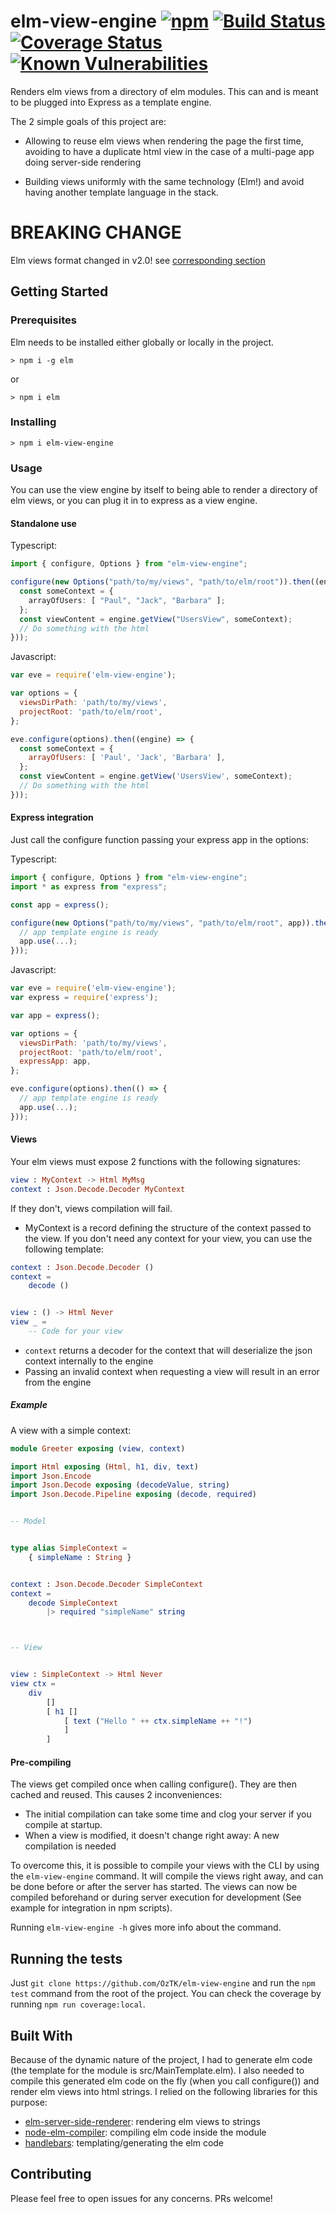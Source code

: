 # elm-view-engine [![npm](https://img.shields.io/npm/v/elm-view-engine.svg)](https://www.npmjs.com/package/elm-view-engine) [![Build Status](https://travis-ci.org/OzTK/elm-view-engine.svg?branch=master)](https://travis-ci.org/OzTK/elm-view-engine) [![Coverage Status](https://coveralls.io/repos/github/OzTK/elm-view-engine/badge.svg?branch=master)](https://coveralls.io/github/OzTK/elm-view-engine?branch=master) [![Known Vulnerabilities](https://snyk.io/test/github/OzTK/elm-view-engine/badge.svg)](https://snyk.io/test/github/OzTK/elm-view-engine)

Renders elm views from a directory of elm modules. This can and is meant to be plugged into Express as a template engine.

The 2 simple goals of this project are:

* Allowing to reuse elm views when rendering the page the first time, avoiding to have a duplicate html view in the case of a multi-page app doing server-side rendering

* Building views uniformly with the same technology (Elm!) and avoid having another template language in the stack.

# BREAKING CHANGE

Elm views format changed in v2.0! see [corresponding section](#views)

## Getting Started

### Prerequisites

Elm needs to be installed either globally or locally in the project.

``` shell
> npm i -g elm
```
or

``` shell
> npm i elm
```

### Installing

```shell
> npm i elm-view-engine
```

### Usage

You can use the view engine by itself to being able to render a directory of elm views, or you can plug it in to express as a view engine.

#### Standalone use

Typescript:
```typescript
import { configure, Options } from "elm-view-engine";

configure(new Options("path/to/my/views", "path/to/elm/root")).then((engine) => {
  const someContext = {
    arrayOfUsers: [ "Paul", "Jack", "Barbara" ];
  };
  const viewContent = engine.getView("UsersView", someContext);
  // Do something with the html
}));
```

Javascript:
```javascript
var eve = require('elm-view-engine');

var options = {
  viewsDirPath: 'path/to/my/views',
  projectRoot: 'path/to/elm/root',
};

eve.configure(options).then((engine) => {
  const someContext = {
    arrayOfUsers: [ 'Paul', 'Jack', 'Barbara' ],
  };
  const viewContent = engine.getView('UsersView', someContext);
  // Do something with the html
}));
```

#### Express integration

Just call the configure function passing your express app in the options:

Typescript:
```typescript
import { configure, Options } from "elm-view-engine";
import * as express from "express";

const app = express();

configure(new Options("path/to/my/views", "path/to/elm/root", app)).then(() => {
  // app template engine is ready
  app.use(...);
}));
```

Javascript:
```javascript
var eve = require('elm-view-engine');
var express = require('express');

var app = express();

var options = {
  viewsDirPath: 'path/to/my/views',
  projectRoot: 'path/to/elm/root',
  expressApp: app,
};

eve.configure(options).then(() => {
  // app template engine is ready
  app.use(...);
}));
```

#### <a name="views"></a>Views

Your elm views must expose 2 functions with the following signatures:

```elm
view : MyContext -> Html MyMsg
context : Json.Decode.Decoder MyContext
```

If they don't, views compilation will fail.

* MyContext is a record defining the structure of the context passed to the view. If you don't need any context for your view, you can use the following template:
```elm
context : Json.Decode.Decoder ()
context =
    decode ()


view : () -> Html Never
view _ =
    -- Code for your view
```
* `context` returns a decoder for the context that will deserialize the json context internally to the engine
* Passing an invalid context when requesting a view will result in an error from the engine

##### Example

A view with a simple context:

```elm
module Greeter exposing (view, context)

import Html exposing (Html, h1, div, text)
import Json.Encode
import Json.Decode exposing (decodeValue, string)
import Json.Decode.Pipeline exposing (decode, required)


-- Model


type alias SimpleContext =
    { simpleName : String }


context : Json.Decode.Decoder SimpleContext
context =
    decode SimpleContext
        |> required "simpleName" string



-- View


view : SimpleContext -> Html Never
view ctx =
    div
        []
        [ h1 []
            [ text ("Hello " ++ ctx.simpleName ++ "!")
            ]
        ]
```

#### Pre-compiling

The views get compiled once when calling configure(). They are then cached and reused. This causes 2 inconveniences:
* The initial compilation can take some time and clog your server if you compile at startup.
* When a view is modified, it doesn't change right away: A new compilation is needed

To overcome this, it is possible to compile your views with the CLI by using the `elm-view-engine` command. It will compile the views right away, and can be done before or after the server has started. The views can now be compiled beforehand or during server execution for development (See example for integration in npm scripts).

Running `elm-view-engine -h` gives more info about the command.

## Running the tests

Just `git clone https://github.com/OzTK/elm-view-engine` and run the `npm test` command from the root of the project. You can check the coverage by running `npm run coverage:local`.

## Built With

Because of the dynamic nature of the project, I had to generate elm code (the template for the module is src/MainTemplate.elm). I also needed to compile this generated elm code on the fly (when you call configure()) and render elm views into html strings. I relied on the following libraries for this purpose:

* [elm-server-side-renderer](https://github.com/eeue56/elm-server-side-renderer): rendering elm views to strings
* [node-elm-compiler](https://github.com/rtfeldman/node-elm-compiler): compiling elm code inside the module
* [handlebars](http://handlebarsjs.com/): templating/generating the elm code

## Contributing

Please feel free to open issues for any concerns. PRs welcome!